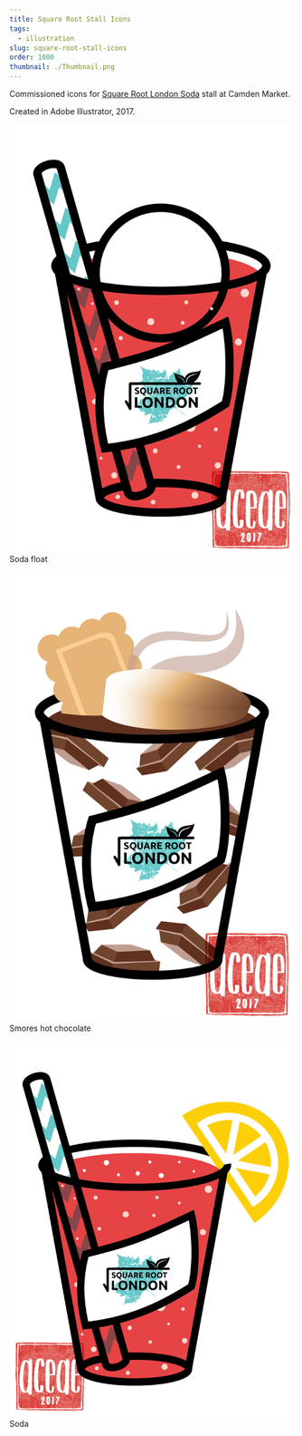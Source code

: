 ```yaml
---
title: Square Root Stall Icons
tags:
  - illustration
slug: square-root-stall-icons
order: 1000
thumbnail: ./Thumbnail.png
---
```

Commissioned icons for [Square Root London Soda](https://www.squarerootsoda.co.uk/) stall at Camden Market.

Created in Adobe Illustrator, 2017.

![](Float-Float-wm.png)
Soda float

![](Float-Smores-wm.png)
Smores hot chocolate

![](Float-Punch-wm.png)
Soda
